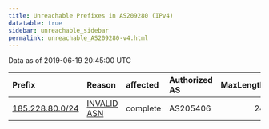 ```yaml
---
title: Unreachable Prefixes in AS209280 (IPv4)
datatable: true
sidebar: unreachable_sidebar
permalink: unreachable_AS209280-v4.html
---
```


Data as of 2019-06-19 20:45:00 UTC


<div class="datatable-begin"></div>

| Prefix                                                   | Reason                                                                                                  | affected   | Authorized AS   |   MaxLength | Anchor                                         |   unreachable /24s |
|:---------------------------------------------------------|:--------------------------------------------------------------------------------------------------------|:-----------|:----------------|------------:|:-----------------------------------------------|-------------------:|
| [185.228.80.0/24](https://stat.ripe.net/185.228.80.0/24) | [INVALID ASN](https://rpki-validator.ripe.net/announcement-preview?asn=AS209280&prefix=185.228.80.0/24) | complete   | AS205406        |          24 | [RIPE](unreachable_RIPE_NCC_RPKI_Root-v4.html) |                  1 |

<div class="datatable-end"></div>